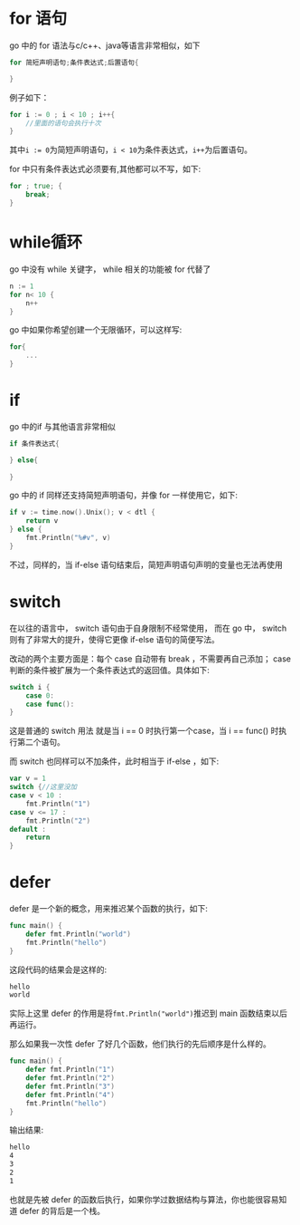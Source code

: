 # for 语句
go 中的 for 语法与c/c++、java等语言非常相似，如下
```go
for 简短声明语句;条件表达式;后置语句{

}
```
例子如下：
```go
for i := 0 ; i < 10 ; i++{
    //里面的语句会执行十次
}
```
其中```i := 0```为简短声明语句，```i < 10```为条件表达式，```i++```为后置语句。

for 中只有条件表达式必须要有,其他都可以不写，如下:
```go
for ; true; {
    break;
} 
```
# while循环
go 中没有 while 关键字， while 相关的功能被 for 代替了
```go
n := 1
for n< 10 {
    n++
}
```
go 中如果你希望创建一个无限循环，可以这样写:
```go
for{
    ...
}
```
# if
go 中的if 与其他语言非常相似
```go 
if 条件表达式{

} else{
    
}
```
go 中的 if 同样还支持简短声明语句，并像 for 一样使用它，如下:
```go
if v := time.now().Unix(); v < dtl {
    return v
} else {
    fmt.Println("%#v", v)
}
```
不过，同样的，当 if-else 语句结束后，简短声明语句声明的变量也无法再使用
# switch
在以往的语言中， switch 语句由于自身限制不经常使用， 而在 go 中， switch 则有了非常大的提升，使得它更像 if-else 语句的简便写法。

改动的两个主要方面是：每个 case 自动带有 break ，不需要再自己添加； case 判断的条件被扩展为一个条件表达式的返回值。具体如下:
```go
switch i {
    case 0:
    case func():
}
```
这是普通的 switch 用法 就是当 i == 0 时执行第一个case，当 i == func() 时执行第二个语句。

而 switch 也同样可以不加条件，此时相当于 if-else ，如下:
```go
var v = 1
switch {//这里没加
case v < 10 :
    fmt.Println("1")
case v <= 17 :
    fmt.Println("2")
default :
    return    
}
```

# defer
defer 是一个新的概念，用来推迟某个函数的执行，如下:
```go
func main() {
    defer fmt.Println("world")
    fmt.Println("hello")
}
```
这段代码的结果会是这样的:
```txt
hello
world
```
实际上这里 defer 的作用是将```fmt.Println("world")```推迟到 main 函数结束以后再运行。

那么如果我一次性 defer 了好几个函数，他们执行的先后顺序是什么样的。
```go
func main() {
    defer fmt.Println("1")
    defer fmt.Println("2")
    defer fmt.Println("3")
    defer fmt.Println("4")
    fmt.Println("hello")
}
```
输出结果:
```txt
hello
4
3
2
1
```
也就是先被 defer 的函数后执行，如果你学过数据结构与算法，你也能很容易知道 defer 的背后是一个栈。